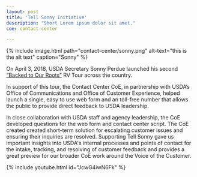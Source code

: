 ```yaml
---
layout: post
title: 'Tell Sonny Initiative'
description: "Short Lorem ipsum dolor sit amet."
coe: contact-center

---
```



{% include image.html path="contact-center/sonny.png" alt-text="this is the alt text" caption="Sonny" %}

On April 3, 2018, USDA Secretary Sonny Perdue launched his second [“Backed to Our Roots”](https://www.youtube.com/watch?v=JcwG4iwN6Fk) RV Tour across the country.

In support of this tour, the Contact Center CoE, in partnership with USDA’s Office of Communications and Office of Customer Experience, helped launch a single, easy to use web form and an toll-free number that allows the public to provide direct feedback to USDA leadership.

In close collaboration with USDA staff and agency leadership, the CoE developed questions for the web form and contact center script. The CoE created created short-term solution for escalating customer issues and ensuring their inquiries are resolved.  Supporting Tell Sonny gave us important insights into USDA's internal processes and points of contact for the intake, tracking, and resolving of customer feedback and provides a great preview for our broader CoE work around the Voice of the Customer.

{% include youtube.html id="JcwG4iwN6Fk" %}
